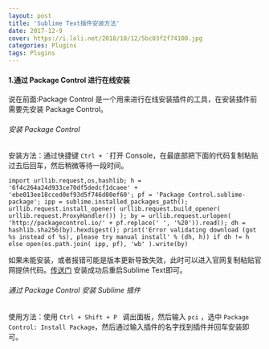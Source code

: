 ```yaml
---
layout: post
title: 'Sublime Text插件安装方法'
date: 2017-12-9
cover: https://i.loli.net/2018/10/12/5bc03f2f74100.jpg
categories: Plugins
tags: Plugins
---
```


#### 1.通过 Package Control 进行在线安装
说在前面:Package Control 是一个用来进行在线安装插件的工具，在安装插件前需要先安装 Package Control。

###### 安装 Package Control
安装方法：通过快捷键 ``` Ctrl + ` ```打开  Console，在最底部把下面的代码复制粘贴过去后回车，然后稍微等待一段时间。

```
import urllib.request,os,hashlib; h = '6f4c264a24d933ce70df5dedcf1dcaee' + 'ebe013ee18cced0ef93d5f746d80ef60'; pf = 'Package Control.sublime-package'; ipp = sublime.installed_packages_path(); urllib.request.install_opener( urllib.request.build_opener( urllib.request.ProxyHandler()) ); by = urllib.request.urlopen( 'http://packagecontrol.io/' + pf.replace(' ', '%20')).read(); dh = hashlib.sha256(by).hexdigest(); print('Error validating download (got %s instead of %s), please try manual install' % (dh, h)) if dh != h else open(os.path.join( ipp, pf), 'wb' ).write(by)
```
如果未能安装，或者报错可能是版本更新导致失效，此时可以进入官网复制粘贴官网提供代码。[传送门](https://packagecontrol.io/installation#st3)
安装成功后重启Sublime Text即可。
###### 通过 Package Control 安装 Sublime 插件
使用方法：使用 `Ctrl + Shift + P ` 调出面板，然后输入 `pci` ，选中  `Package Control: Install Package`，然后通过输入插件的名字找到插件并回车安装即可。


